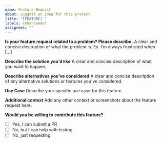```yaml
---
name: Feature Request
about: Suggest an idea for this project
title: "[FEATURE] "
labels: enhancement
assignees: ""
---
```


**Is your feature request related to a problem? Please describe.**
A clear and concise description of what the problem is. Ex. I'm always frustrated when [...]

**Describe the solution you'd like**
A clear and concise description of what you want to happen.

**Describe alternatives you've considered**
A clear and concise description of any alternative solutions or features you've considered.

**Use Case**
Describe your specific use case for this feature.

**Additional context**
Add any other context or screenshots about the feature request here.

**Would you be willing to contribute this feature?**

- [ ] Yes, I can submit a PR
- [ ] No, but I can help with testing
- [ ] No, just requesting
